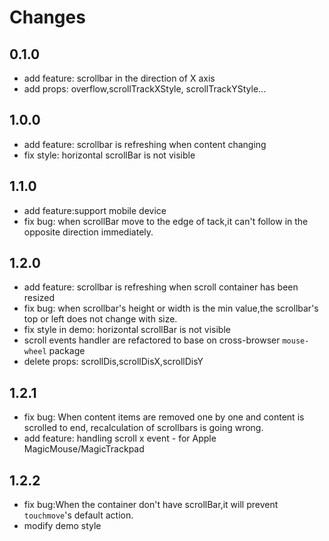 # Changes

## 0.1.0

- add feature: scrollbar in the direction of X axis
- add props: overflow,scrollTrackXStyle, scrollTrackYStyle...


## 1.0.0

- add feature: scrollbar is refreshing when content changing
- fix style: horizontal scrollBar is not visible

## 1.1.0

- add feature:support mobile device
- fix bug: when scrollBar move to the edge of tack,it can't follow in the opposite direction immediately.

## 1.2.0
- add feature: scrollbar is refreshing when scroll container has been resized
- fix bug: when scrollbar's height or width is the min value,the scrollbar's top or left does not change with size.
- fix style in demo: horizontal scrollBar is not visible
- scroll events handler are refactored to base on cross-browser `mouse-wheel` package
- delete props: scrollDis,scrollDisX,scrollDisY

## 1.2.1

- fix bug: When content items are removed one by one and content is scrolled to end, recalculation of scrollbars is going wrong.
- add feature:  handling scroll x event - for Apple MagicMouse/MagicTrackpad

## 1.2.2

- fix bug:When the container don't have scrollBar,it will prevent `touchmove`'s default action.
- modify demo style
